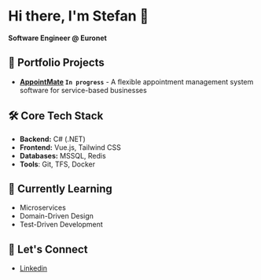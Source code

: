 # Hi there, I'm Stefan 👋
**Software Engineer @ Euronet**

## 🚀 Portfolio Projects
- **[AppointMate](https://github.com/ivkovicstefan/appointmate) `In progress`** - A flexible appointment management system software for service-based businesses

## 🛠️ Core Tech Stack
- **Backend:** C# (.NET)
- **Frontend:** Vue.js, Tailwind CSS
- **Databases:** MSSQL, Redis
- **Tools**: Git, TFS, Docker

## 🌱 Currently Learning
- Microservices
- Domain-Driven Design
- Test-Driven Development
  
## 🤝 Let's Connect
- [Linkedin](https://www.linkedin.com/in/ivkovicstefan/)
